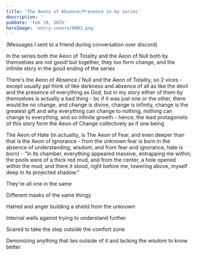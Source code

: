 ```yaml
---
title: 'The Aeons of Absence/Presence in my series'
description: ''
pubDate: 'Feb 18, 2025'
heroImage: 'entry-covers/0001.png'
---
```


(Messages I sent to a friend during conversation over discord)

In the series both the Aeon of Totality and the Aeon of Null both by themselves are not good! but together, they too form change, and the infinite story in the good ending of the series

There's the Aeon of Absence / Null and the Aeon of Totality, so 2 vices - except usually ppl think of like darkness and absence of all as like the devil and the presence of everything as God, but in my story either of them by themselves is actually a bad thing - bc if it was just one or the other, there would be no change, and change is divine, change is infinity, change is the greatest gift and why everything can change to nothing, nothing can change to everything, and so infinite growth - hence, the lead protagonists of this story form the Aeon of Change collectively as if one being

The Aeon of Hate (in actuality, is The Aeon of Fear, and even deeper than that is the Aeon of Ignorance - from the unknown fear is born in the absence of understanding, wisdom; and from fear and ignorance, hate is born) - "In its chamber, everything appeared massive, entrapping me within; the pools were of a thick red mud,  and from the center, a hole opened within the mud; and there it stood, right before me, towering above, myself deep in its projected shadow."

They're all one in the same

Different masks of the same thingy

Hatred and anger building a shield from the unknown

Internal walls against trying to understand further

Scared to take the step outside the comfort zone

Demonizing anything that lies outside of it
and lacking the wisdom to know better